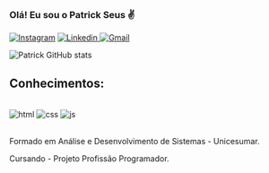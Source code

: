 
### Olá! Eu sou o Patrick Seus ✌️

[![Instagram](https://img.shields.io/badge/Instagram-E4405F?style=for-the-badge&logo=instagram&logoColor=white
)](https://www.instagram.com/p.seus/)
[![Linkedin](https://img.shields.io/badge/LinkedIn-0077B5?style=for-the-badge&logo=linkedin&logoColor=white)
](https://www.linkedin.com/in/patrick-caruccio-seus-8800b7257/)
[![Gmail](https://img.shields.io/badge/Gmail-D14836?style=for-the-badge&logo=gmail&logoColor=white)
](https://mail.google.com/mail/u/0/?tab=rm&ogbl#inbox?compose=new)

![Patrick GitHub stats](https://github-readme-stats.vercel.app/api?username=21067098-5&show_icons=true&theme=onedark)

## Conhecimentos:

<div style="display: inline_block"><br/>
<img alt="html" src="https://img.shields.io/badge/HTML5-E34F26?style=for-the-badge&logo=html5&logoColor=white" />
<img alt="css" src="https://img.shields.io/badge/CSS3-1572B6?style=for-the-badge&logo=css3&logoColor=white" />
<img alt="js" src="https://img.shields.io/badge/JavaScript-F7DF1E?style=for-the-badge&logo=javascript&logoColor=black" />
</div><br/>

Formado em Análise e Desenvolvimento de Sistemas - Unicesumar.

Cursando - Projeto Profissão Programador.
